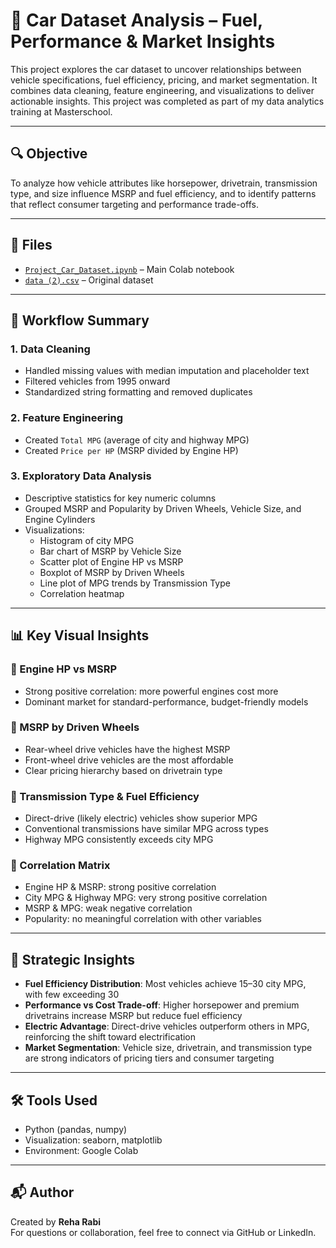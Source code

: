 # 🚗 Car Dataset Analysis – Fuel, Performance & Market Insights

This project explores the car dataset to uncover relationships between vehicle specifications, fuel efficiency, pricing, and market segmentation. It combines data cleaning, feature engineering, and visualizations to deliver actionable insights. This project was completed as part of my data analytics training at Masterschool.

---

## 🔍 Objective

To analyze how vehicle attributes like horsepower, drivetrain, transmission type, and size influence MSRP and fuel efficiency, and to identify patterns that reflect consumer targeting and performance trade-offs.

---

## 📁 Files

- [`Project_Car_Dataset.ipynb`](https://github.com/reharabi/Car-Dataset-Analysis/blob/main/Project_Car_Dataset.ipynb) – Main Colab notebook  
- [`data (2).csv`](https://github.com/reharabi/Car-Dataset-Analysis/blob/main/data%20(2).csv) – Original dataset


---

## 🧪 Workflow Summary

### 1. Data Cleaning
- Handled missing values with median imputation and placeholder text
- Filtered vehicles from 1995 onward
- Standardized string formatting and removed duplicates

### 2. Feature Engineering
- Created `Total MPG` (average of city and highway MPG)
- Created `Price per HP` (MSRP divided by Engine HP)

### 3. Exploratory Data Analysis
- Descriptive statistics for key numeric columns
- Grouped MSRP and Popularity by Driven Wheels, Vehicle Size, and Engine Cylinders
- Visualizations:
  - Histogram of city MPG
  - Bar chart of MSRP by Vehicle Size
  - Scatter plot of Engine HP vs MSRP
  - Boxplot of MSRP by Driven Wheels
  - Line plot of MPG trends by Transmission Type
  - Correlation heatmap

---

## 📊 Key Visual Insights

### 🔹 Engine HP vs MSRP
- Strong positive correlation: more powerful engines cost more
- Dominant market for standard-performance, budget-friendly models

### 🔹 MSRP by Driven Wheels
- Rear-wheel drive vehicles have the highest MSRP
- Front-wheel drive vehicles are the most affordable
- Clear pricing hierarchy based on drivetrain type

### 🔹 Transmission Type & Fuel Efficiency
- Direct-drive (likely electric) vehicles show superior MPG
- Conventional transmissions have similar MPG across types
- Highway MPG consistently exceeds city MPG

### 🔹 Correlation Matrix
- Engine HP & MSRP: strong positive correlation
- City MPG & Highway MPG: very strong positive correlation
- MSRP & MPG: weak negative correlation
- Popularity: no meaningful correlation with other variables

---

## 🧠 Strategic Insights

- **Fuel Efficiency Distribution**: Most vehicles achieve 15–30 city MPG, with few exceeding 30
- **Performance vs Cost Trade-off**: Higher horsepower and premium drivetrains increase MSRP but reduce fuel efficiency
- **Electric Advantage**: Direct-drive vehicles outperform others in MPG, reinforcing the shift toward electrification
- **Market Segmentation**: Vehicle size, drivetrain, and transmission type are strong indicators of pricing tiers and consumer targeting

---

## 🛠 Tools Used

- Python (pandas, numpy)
- Visualization: seaborn, matplotlib
- Environment: Google Colab

---

## 📬 Author

Created by **Reha Rabi**  
For questions or collaboration, feel free to connect via GitHub or LinkedIn.

